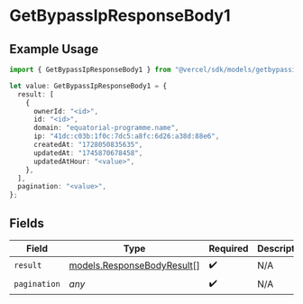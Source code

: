 # GetBypassIpResponseBody1

## Example Usage

```typescript
import { GetBypassIpResponseBody1 } from "@vercel/sdk/models/getbypassipop.js";

let value: GetBypassIpResponseBody1 = {
  result: [
    {
      ownerId: "<id>",
      id: "<id>",
      domain: "equatorial-programme.name",
      ip: "41dc:c03b:1f0c:7dc5:a8fc:6d26:a38d:88e6",
      createdAt: "1728050835635",
      updatedAt: "1745870678458",
      updatedAtHour: "<value>",
    },
  ],
  pagination: "<value>",
};
```

## Fields

| Field                                                          | Type                                                           | Required                                                       | Description                                                    |
| -------------------------------------------------------------- | -------------------------------------------------------------- | -------------------------------------------------------------- | -------------------------------------------------------------- |
| `result`                                                       | [models.ResponseBodyResult](../models/responsebodyresult.md)[] | :heavy_check_mark:                                             | N/A                                                            |
| `pagination`                                                   | *any*                                                          | :heavy_check_mark:                                             | N/A                                                            |